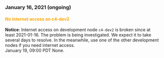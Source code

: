 ### January 16, 2021 (ongoing)

#### <span style="color: orange;">No internet access on c4-dev2</span>

**Notice**: Internet access on development node `c4-dev2` is broken since at least 2021-01-16.  The problem is being investigated.  We expect it to take several days to resolve.  In the meanwhile, use one of the other development nodes if you need internet access.
<br><span class="timestamp">January 19, 09:00 PDT</span>
None.
